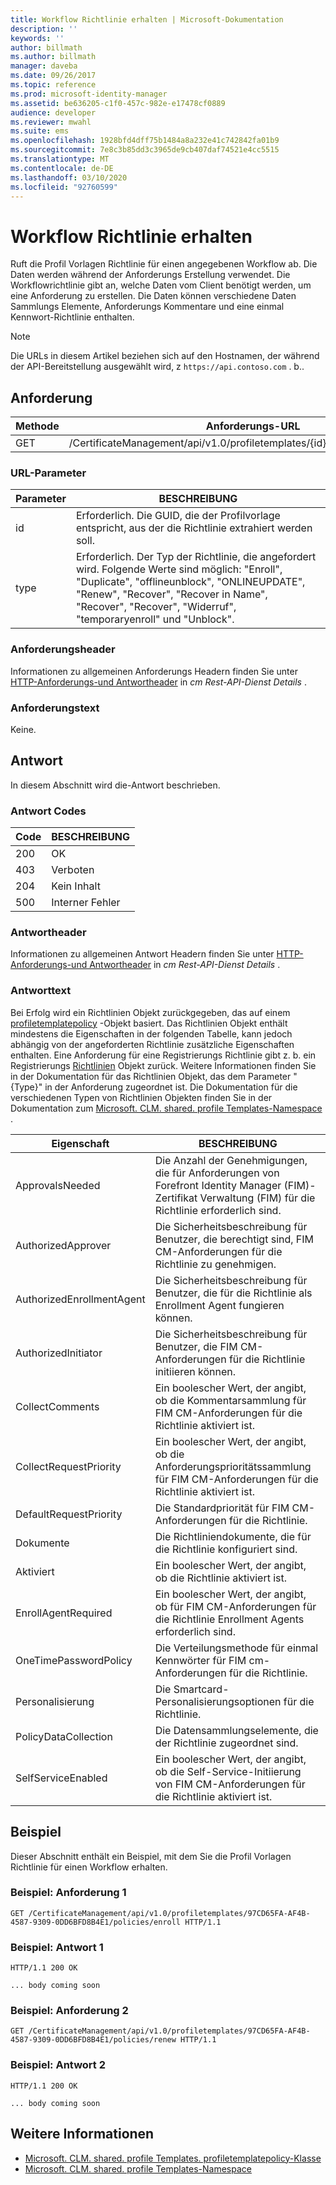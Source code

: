 ```yaml
---
title: Workflow Richtlinie erhalten | Microsoft-Dokumentation
description: ''
keywords: ''
author: billmath
ms.author: billmath
manager: daveba
ms.date: 09/26/2017
ms.topic: reference
ms.prod: microsoft-identity-manager
ms.assetid: be636205-c1f0-457c-982e-e17478cf0889
audience: developer
ms.reviewer: mwahl
ms.suite: ems
ms.openlocfilehash: 1928bfd4dff75b1484a8a232e41c742842fa01b9
ms.sourcegitcommit: 7e8c3b85dd3c3965de9cb407daf74521e4cc5515
ms.translationtype: MT
ms.contentlocale: de-DE
ms.lasthandoff: 03/10/2020
ms.locfileid: "92760599"
---
```

# <a name="get-workflow-policy"></a>Workflow Richtlinie erhalten
Ruft die Profil Vorlagen Richtlinie für einen angegebenen Workflow ab. Die Daten werden während der Anforderungs Erstellung verwendet. Die Workflowrichtlinie gibt an, welche Daten vom Client benötigt werden, um eine Anforderung zu erstellen. Die Daten können verschiedene Daten Sammlungs Elemente, Anforderungs Kommentare und eine einmal Kennwort-Richtlinie enthalten.

>[!NOTE]
>Die URLs in diesem Artikel beziehen sich auf den Hostnamen, der während der API-Bereitstellung ausgewählt wird, z `https://api.contoso.com` . b..

## <a name="request"></a>Anforderung

Methode  |Anforderungs-URL  
---------|---------
GET     |/CertificateManagement/api/v1.0/profiletemplates/{id}/policy/workflow/{type}

### <a name="url-parameters"></a>URL-Parameter

Parameter| BESCHREIBUNG
--------|-------------
id| Erforderlich. Die GUID, die der Profilvorlage entspricht, aus der die Richtlinie extrahiert werden soll.
type| Erforderlich. Der Typ der Richtlinie, die angefordert wird. Folgende Werte sind möglich: "Enroll", "Duplicate", "offlineunblock", "ONLINEUPDATE", "Renew", "Recover", "Recover in Name", "Recover", "Recover", "Widerruf", "temporaryenroll" und "Unblock".

### <a name="request-headers"></a>Anforderungsheader
Informationen zu allgemeinen Anforderungs Headern finden Sie unter [HTTP-Anforderungs-und Antwortheader](certificate-management-rest-api-service-details.md#http-request-and-response-headers) in *cm Rest-API-Dienst Details* .

### <a name="request-body"></a>Anforderungstext
Keine.

## <a name="response"></a>Antwort
In diesem Abschnitt wird die-Antwort beschrieben.

### <a name="response-codes"></a>Antwort Codes

Code  |BESCHREIBUNG  
---------|---------
200 | OK
403 | Verboten
204 | Kein Inhalt
500 | Interner Fehler

### <a name="response-headers"></a>Antwortheader
Informationen zu allgemeinen Antwort Headern finden Sie unter [HTTP-Anforderungs-und Antwortheader](certificate-management-rest-api-service-details.md#http-request-and-response-headers) in *cm Rest-API-Dienst Details* .

### <a name="response-body"></a>Antworttext
Bei Erfolg wird ein Richtlinien Objekt zurückgegeben, das auf einem [profiletemplatepolicy](https://msdn.microsoft.com/library/windows/desktop/microsoft.clm.shared.profiletemplates.profiletemplatepolicy.aspx) -Objekt basiert. Das Richtlinien Objekt enthält mindestens die Eigenschaften in der folgenden Tabelle, kann jedoch abhängig von der angeforderten Richtlinie zusätzliche Eigenschaften enthalten. Eine Anforderung für eine Registrierungs Richtlinie gibt z. b. ein Registrierungs [Richtlinien](https://msdn.microsoft.com/library/windows/desktop/microsoft.clm.shared.profiletemplates.enrollpolicy.aspx) Objekt zurück. Weitere Informationen finden Sie in der Dokumentation für das Richtlinien Objekt, das dem Parameter "{Type}" in der Anforderung zugeordnet ist. Die Dokumentation für die verschiedenen Typen von Richtlinien Objekten finden Sie in der Dokumentation zum [Microsoft. CLM. shared. profile Templates-Namespace](https://msdn.microsoft.com/library/windows/desktop/microsoft.clm.shared.profiletemplates.aspx) .

Eigenschaft | BESCHREIBUNG
---------|------------
ApprovalsNeeded | Die Anzahl der Genehmigungen, die für Anforderungen von Forefront Identity Manager (FIM)-Zertifikat Verwaltung (FIM) für die Richtlinie erforderlich sind.
AuthorizedApprover | Die Sicherheitsbeschreibung für Benutzer, die berechtigt sind, FIM CM-Anforderungen für die Richtlinie zu genehmigen.
AuthorizedEnrollmentAgent | Die Sicherheitsbeschreibung für Benutzer, die für die Richtlinie als Enrollment Agent fungieren können.
AuthorizedInitiator | Die Sicherheitsbeschreibung für Benutzer, die FIM CM-Anforderungen für die Richtlinie initiieren können.
CollectComments | Ein boolescher Wert, der angibt, ob die Kommentarsammlung für FIM CM-Anforderungen für die Richtlinie aktiviert ist.
CollectRequestPriority | Ein boolescher Wert, der angibt, ob die Anforderungsprioritätssammlung für FIM CM-Anforderungen für die Richtlinie aktiviert ist.
DefaultRequestPriority | Die Standardpriorität für FIM CM-Anforderungen für die Richtlinie.
Dokumente | Die Richtliniendokumente, die für die Richtlinie konfiguriert sind.
Aktiviert | Ein boolescher Wert, der angibt, ob die Richtlinie aktiviert ist.
EnrollAgentRequired | Ein boolescher Wert, der angibt, ob für FIM CM-Anforderungen für die Richtlinie Enrollment Agents erforderlich sind.
OneTimePasswordPolicy | Die Verteilungsmethode für einmal Kennwörter für FIM cm-Anforderungen für die Richtlinie.
Personalisierung | Die Smartcard-Personalisierungsoptionen für die Richtlinie.
PolicyDataCollection | Die Datensammlungselemente, die der Richtlinie zugeordnet sind.
SelfServiceEnabled | Ein boolescher Wert, der angibt, ob die Self-Service-Initiierung von FIM CM-Anforderungen für die Richtlinie aktiviert ist.

## <a name="example"></a>Beispiel
Dieser Abschnitt enthält ein Beispiel, mit dem Sie die Profil Vorlagen Richtlinie für einen Workflow erhalten. 

### <a name="example-request-1"></a>Beispiel: Anforderung 1

```
GET /CertificateManagement/api/v1.0/profiletemplates/97CD65FA-AF4B-4587-9309-0DD6BFD8B4E1/policies/enroll HTTP/1.1
```

### <a name="example-response-1"></a>Beispiel: Antwort 1

```
HTTP/1.1 200 OK

... body coming soon
```       

### <a name="example-request-2"></a>Beispiel: Anforderung 2

```
GET /CertificateManagement/api/v1.0/profiletemplates/97CD65FA-AF4B-4587-9309-0DD6BFD8B4E1/policies/renew HTTP/1.1
```

### <a name="example-response-2"></a>Beispiel: Antwort 2

```
HTTP/1.1 200 OK

... body coming soon
```       

## <a name="see-also"></a>Weitere Informationen

- [Microsoft. CLM. shared. profile Templates. profiletemplatepolicy-Klasse](https://msdn.microsoft.com/library/windows/desktop/microsoft.clm.shared.profiletemplates.profiletemplatepolicy.aspx)
- [Microsoft. CLM. shared. profile Templates-Namespace](https://msdn.microsoft.com/library/windows/desktop/microsoft.clm.shared.profiletemplates.aspx)
